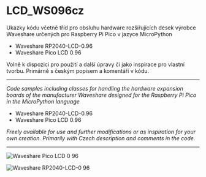 # LCD_WS096cz
Ukázky kódu včetně tříd pro obsluhu hardware rozšiřujících desek výrobce Waveshare určených pro Raspberry Pi Pico v jazyce MicroPython

+ Waveshare RP2040-LCD-0.96
+ Waveshare Pico LCD 0.96

Volně k dispozici pro použití a další úpravy či jako inspirace pro vlastní tvorbu. Primárně s českým popisem a komentáři v kódu.

---

*Code samples including classes for handling the hardware expansion boards of the manufacturer Waveshare designed for the Raspberry Pi Pico in the MicroPython language*

+ Waveshare RP2040-LCD-0.96
+ Waveshare Pico LCD 0.96

*Freely available for use and further modifications or as inspiration for your own creation. Primarily with Czech description and comments in the code.*

---

![Waveshare Pico LCD 0 96](https://user-images.githubusercontent.com/104675746/221903260-2f03fb6b-c191-4208-8905-7642ab055ea5.jpg)

![Waveshare RP2040-LCD-0 96](https://user-images.githubusercontent.com/104675746/221903266-4e0dcd90-bac4-4238-9047-f4aea33a78eb.jpg)
